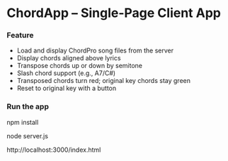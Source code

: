 # ChordApp – Single-Page Client App

### Feature
- Load and display ChordPro song files from the server
- Display chords aligned above lyrics
- Transpose chords up or down by semitone
- Slash chord support (e.g., A7/C#)
- Transposed chords turn red; original key chords stay green
- Reset to original key with a button

### Run the app
npm install

node server.js

http://localhost:3000/index.html
